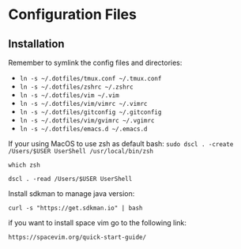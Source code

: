 # Configuration Files

## Installation

Remember to symlink the config files and directories:

- `ln -s ~/.dotfiles/tmux.conf ~/.tmux.conf`
- `ln -s ~/.dotfiles/zshrc ~/.zshrc`
- `ln -s ~/.dotfiles/vim ~/.vim`
- `ln -s ~/.dotfiles/vim/vimrc ~/.vimrc`
- `ln -s ~/.dotfiles/gitconfig ~/.gitconfig`
- `ln -s ~/.dotfiles/vim/gvimrc ~/.vgimrc`
- `ln -s ~/.dotfiles/emacs.d ~/.emacs.d`

If your using MacOS to use zsh as default bash:
`sudo dscl . -create /Users/$USER UserShell /usr/local/bin/zsh`

`which zsh`

`dscl . -read /Users/$USER UserShell`

Install sdkman to manage java version:

`curl -s "https://get.sdkman.io" | bash`


if you want to install space vim go to the following link:

`https://spacevim.org/quick-start-guide/`

